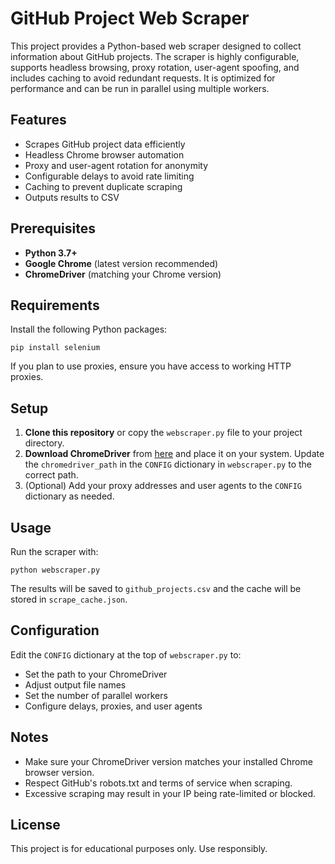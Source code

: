 # GitHub Project Web Scraper

This project provides a Python-based web scraper designed to collect information about GitHub projects. The scraper is highly configurable, supports headless browsing, proxy rotation, user-agent spoofing, and includes caching to avoid redundant requests. It is optimized for performance and can be run in parallel using multiple workers.

## Features
- Scrapes GitHub project data efficiently
- Headless Chrome browser automation
- Proxy and user-agent rotation for anonymity
- Configurable delays to avoid rate limiting
- Caching to prevent duplicate scraping
- Outputs results to CSV

## Prerequisites
- **Python 3.7+**
- **Google Chrome** (latest version recommended)
- **ChromeDriver** (matching your Chrome version)

## Requirements
Install the following Python packages:

```
pip install selenium
```

If you plan to use proxies, ensure you have access to working HTTP proxies.

## Setup
1. **Clone this repository** or copy the `webscraper.py` file to your project directory.
2. **Download ChromeDriver** from [here](https://sites.google.com/chromium.org/driver/) and place it on your system. Update the `chromedriver_path` in the `CONFIG` dictionary in `webscraper.py` to the correct path.
3. (Optional) Add your proxy addresses and user agents to the `CONFIG` dictionary as needed.

## Usage
Run the scraper with:

```
python webscraper.py
```

The results will be saved to `github_projects.csv` and the cache will be stored in `scrape_cache.json`.

## Configuration
Edit the `CONFIG` dictionary at the top of `webscraper.py` to:
- Set the path to your ChromeDriver
- Adjust output file names
- Set the number of parallel workers
- Configure delays, proxies, and user agents

## Notes
- Make sure your ChromeDriver version matches your installed Chrome browser version.
- Respect GitHub's robots.txt and terms of service when scraping.
- Excessive scraping may result in your IP being rate-limited or blocked.

## License
This project is for educational purposes only. Use responsibly.

